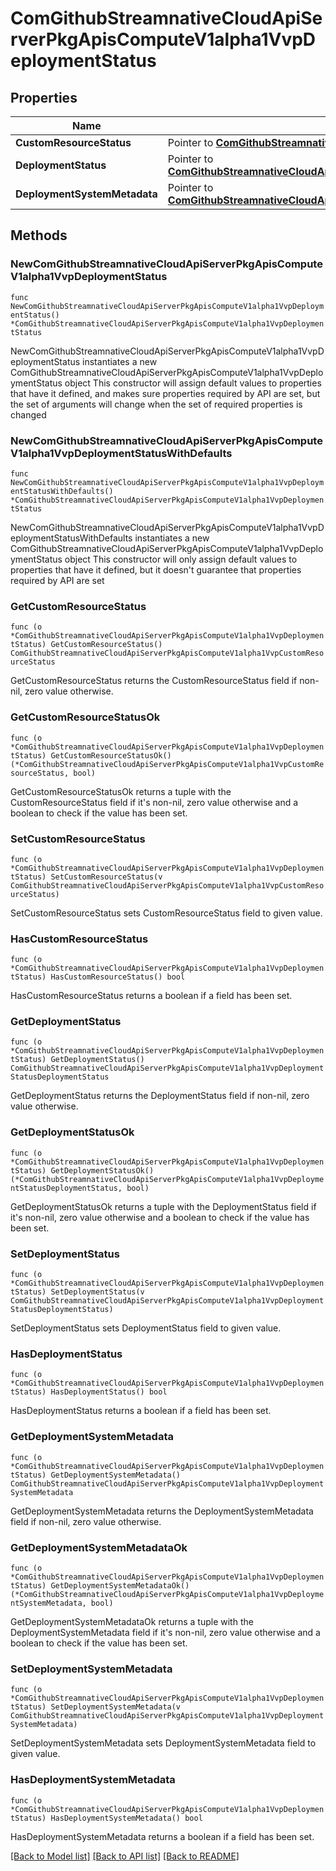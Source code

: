 # ComGithubStreamnativeCloudApiServerPkgApisComputeV1alpha1VvpDeploymentStatus

## Properties

Name | Type | Description | Notes
------------ | ------------- | ------------- | -------------
**CustomResourceStatus** | Pointer to [**ComGithubStreamnativeCloudApiServerPkgApisComputeV1alpha1VvpCustomResourceStatus**](ComGithubStreamnativeCloudApiServerPkgApisComputeV1alpha1VvpCustomResourceStatus.md) |  | [optional] 
**DeploymentStatus** | Pointer to [**ComGithubStreamnativeCloudApiServerPkgApisComputeV1alpha1VvpDeploymentStatusDeploymentStatus**](ComGithubStreamnativeCloudApiServerPkgApisComputeV1alpha1VvpDeploymentStatusDeploymentStatus.md) |  | [optional] 
**DeploymentSystemMetadata** | Pointer to [**ComGithubStreamnativeCloudApiServerPkgApisComputeV1alpha1VvpDeploymentSystemMetadata**](ComGithubStreamnativeCloudApiServerPkgApisComputeV1alpha1VvpDeploymentSystemMetadata.md) |  | [optional] 

## Methods

### NewComGithubStreamnativeCloudApiServerPkgApisComputeV1alpha1VvpDeploymentStatus

`func NewComGithubStreamnativeCloudApiServerPkgApisComputeV1alpha1VvpDeploymentStatus() *ComGithubStreamnativeCloudApiServerPkgApisComputeV1alpha1VvpDeploymentStatus`

NewComGithubStreamnativeCloudApiServerPkgApisComputeV1alpha1VvpDeploymentStatus instantiates a new ComGithubStreamnativeCloudApiServerPkgApisComputeV1alpha1VvpDeploymentStatus object
This constructor will assign default values to properties that have it defined,
and makes sure properties required by API are set, but the set of arguments
will change when the set of required properties is changed

### NewComGithubStreamnativeCloudApiServerPkgApisComputeV1alpha1VvpDeploymentStatusWithDefaults

`func NewComGithubStreamnativeCloudApiServerPkgApisComputeV1alpha1VvpDeploymentStatusWithDefaults() *ComGithubStreamnativeCloudApiServerPkgApisComputeV1alpha1VvpDeploymentStatus`

NewComGithubStreamnativeCloudApiServerPkgApisComputeV1alpha1VvpDeploymentStatusWithDefaults instantiates a new ComGithubStreamnativeCloudApiServerPkgApisComputeV1alpha1VvpDeploymentStatus object
This constructor will only assign default values to properties that have it defined,
but it doesn't guarantee that properties required by API are set

### GetCustomResourceStatus

`func (o *ComGithubStreamnativeCloudApiServerPkgApisComputeV1alpha1VvpDeploymentStatus) GetCustomResourceStatus() ComGithubStreamnativeCloudApiServerPkgApisComputeV1alpha1VvpCustomResourceStatus`

GetCustomResourceStatus returns the CustomResourceStatus field if non-nil, zero value otherwise.

### GetCustomResourceStatusOk

`func (o *ComGithubStreamnativeCloudApiServerPkgApisComputeV1alpha1VvpDeploymentStatus) GetCustomResourceStatusOk() (*ComGithubStreamnativeCloudApiServerPkgApisComputeV1alpha1VvpCustomResourceStatus, bool)`

GetCustomResourceStatusOk returns a tuple with the CustomResourceStatus field if it's non-nil, zero value otherwise
and a boolean to check if the value has been set.

### SetCustomResourceStatus

`func (o *ComGithubStreamnativeCloudApiServerPkgApisComputeV1alpha1VvpDeploymentStatus) SetCustomResourceStatus(v ComGithubStreamnativeCloudApiServerPkgApisComputeV1alpha1VvpCustomResourceStatus)`

SetCustomResourceStatus sets CustomResourceStatus field to given value.

### HasCustomResourceStatus

`func (o *ComGithubStreamnativeCloudApiServerPkgApisComputeV1alpha1VvpDeploymentStatus) HasCustomResourceStatus() bool`

HasCustomResourceStatus returns a boolean if a field has been set.

### GetDeploymentStatus

`func (o *ComGithubStreamnativeCloudApiServerPkgApisComputeV1alpha1VvpDeploymentStatus) GetDeploymentStatus() ComGithubStreamnativeCloudApiServerPkgApisComputeV1alpha1VvpDeploymentStatusDeploymentStatus`

GetDeploymentStatus returns the DeploymentStatus field if non-nil, zero value otherwise.

### GetDeploymentStatusOk

`func (o *ComGithubStreamnativeCloudApiServerPkgApisComputeV1alpha1VvpDeploymentStatus) GetDeploymentStatusOk() (*ComGithubStreamnativeCloudApiServerPkgApisComputeV1alpha1VvpDeploymentStatusDeploymentStatus, bool)`

GetDeploymentStatusOk returns a tuple with the DeploymentStatus field if it's non-nil, zero value otherwise
and a boolean to check if the value has been set.

### SetDeploymentStatus

`func (o *ComGithubStreamnativeCloudApiServerPkgApisComputeV1alpha1VvpDeploymentStatus) SetDeploymentStatus(v ComGithubStreamnativeCloudApiServerPkgApisComputeV1alpha1VvpDeploymentStatusDeploymentStatus)`

SetDeploymentStatus sets DeploymentStatus field to given value.

### HasDeploymentStatus

`func (o *ComGithubStreamnativeCloudApiServerPkgApisComputeV1alpha1VvpDeploymentStatus) HasDeploymentStatus() bool`

HasDeploymentStatus returns a boolean if a field has been set.

### GetDeploymentSystemMetadata

`func (o *ComGithubStreamnativeCloudApiServerPkgApisComputeV1alpha1VvpDeploymentStatus) GetDeploymentSystemMetadata() ComGithubStreamnativeCloudApiServerPkgApisComputeV1alpha1VvpDeploymentSystemMetadata`

GetDeploymentSystemMetadata returns the DeploymentSystemMetadata field if non-nil, zero value otherwise.

### GetDeploymentSystemMetadataOk

`func (o *ComGithubStreamnativeCloudApiServerPkgApisComputeV1alpha1VvpDeploymentStatus) GetDeploymentSystemMetadataOk() (*ComGithubStreamnativeCloudApiServerPkgApisComputeV1alpha1VvpDeploymentSystemMetadata, bool)`

GetDeploymentSystemMetadataOk returns a tuple with the DeploymentSystemMetadata field if it's non-nil, zero value otherwise
and a boolean to check if the value has been set.

### SetDeploymentSystemMetadata

`func (o *ComGithubStreamnativeCloudApiServerPkgApisComputeV1alpha1VvpDeploymentStatus) SetDeploymentSystemMetadata(v ComGithubStreamnativeCloudApiServerPkgApisComputeV1alpha1VvpDeploymentSystemMetadata)`

SetDeploymentSystemMetadata sets DeploymentSystemMetadata field to given value.

### HasDeploymentSystemMetadata

`func (o *ComGithubStreamnativeCloudApiServerPkgApisComputeV1alpha1VvpDeploymentStatus) HasDeploymentSystemMetadata() bool`

HasDeploymentSystemMetadata returns a boolean if a field has been set.


[[Back to Model list]](../README.md#documentation-for-models) [[Back to API list]](../README.md#documentation-for-api-endpoints) [[Back to README]](../README.md)


